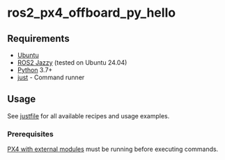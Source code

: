 # ros2_px4_offboard_py_hello

## Requirements

- [Ubuntu](https://ubuntu.com/)
- [ROS2 Jazzy](https://docs.ros.org/en/jazzy/Installation.html) (tested on Ubuntu 24.04)
- [Python](https://www.python.org/) 3.7+
- [just](https://github.com/casey/just) - Command runner

## Usage

See [justfile](justfile) for all available recipes and usage examples.

### Prerequisites

[PX4 with external modules](https://github.com/comverser/px4_with_extern_modules) must be running before executing commands.
